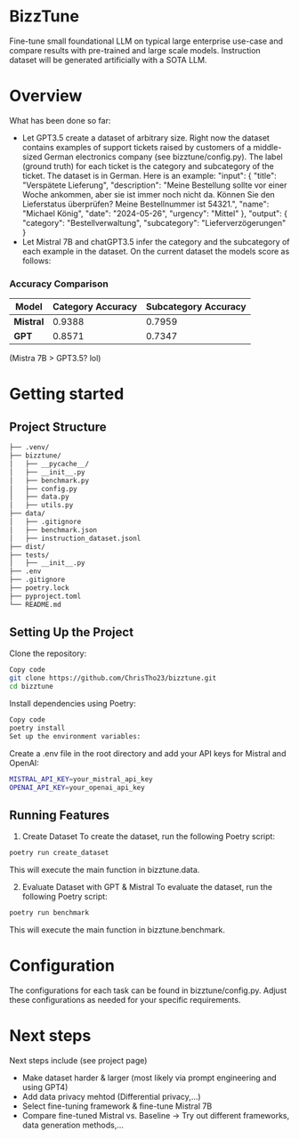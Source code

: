 # BizzTune
Fine-tune small foundational LLM on typical large enterprise use-case and compare results with pre-trained and large scale models. Instruction dataset will be generated artificially with a SOTA LLM.

# Overview 
What has been done so far:
- Let GPT3.5 create a dataset of arbitrary size. Right now the dataset contains examples of support tickets raised by customers of a middle-sized German electronics company (see bizztune/config.py). The label (ground truth) for each ticket is the category and subcategory of the ticket. The dataset is in German. Here is an example:
"input": {
    "title": "Verspätete Lieferung", 
    "description": "Meine Bestellung sollte vor einer Woche ankommen, aber sie ist immer noch nicht da. Können Sie den Lieferstatus überprüfen? Meine Bestellnummer ist 54321.", 
    "name": "Michael König", 
    "date": "2024-05-26", 
    "urgency": "Mittel"
},
"output": {
    "category": "Bestellverwaltung",
    "subcategory": "Lieferverzögerungen"
}
- Let Mistral 7B and chatGPT3.5 infer the category and the subcategory of each example in the dataset. On the current dataset the models score as follows:
### Accuracy Comparison
| Model            | Category Accuracy | Subcategory Accuracy |
|------------------|-------------------|----------------------|
| **Mistral**      | 0.9388            | 0.7959               |
| **GPT**          | 0.8571            | 0.7347               |
(Mistra 7B > GPT3.5? lol)

# Getting started

## Project Structure
```bash
├── .venv/
├── bizztune/
│   ├── __pycache__/
│   ├── __init__.py
│   ├── benchmark.py
│   ├── config.py
│   ├── data.py
│   ├── utils.py
├── data/
│   ├── .gitignore
│   ├── benchmark.json
│   ├── instruction_dataset.jsonl
├── dist/
├── tests/
│   ├── __init__.py
├── .env
├── .gitignore
├── poetry.lock
├── pyproject.toml
└── README.md
```

## Setting Up the Project
Clone the repository:
```bash
Copy code
git clone https://github.com/ChrisTho23/bizztune.git
cd bizztune
```

Install dependencies using Poetry:
```bash
Copy code
poetry install
Set up the environment variables:
```

Create a .env file in the root directory and add your API keys for Mistral and OpenAI:
```bash
MISTRAL_API_KEY=your_mistral_api_key
OPENAI_API_KEY=your_openai_api_key
```

## Running Features
1. Create Dataset
To create the dataset, run the following Poetry script:
```bash
poetry run create_dataset
```
This will execute the main function in bizztune.data.

2. Evaluate Dataset with GPT & Mistral
To evaluate the dataset, run the following Poetry script:
```bash
poetry run benchmark
```
This will execute the main function in bizztune.benchmark.

# Configuration
The configurations for each task can be found in bizztune/config.py. Adjust these configurations as needed for your specific requirements.

# Next steps
Next steps include (see project page)
- Make dataset harder & larger (most likely via prompt engineering and using GPT4)
- Add data privacy mehtod (Differential privacy,...)
- Select fine-tuning framework & fine-tune Mistral 7B
- Compare fine-tuned Mistral vs. Baseline
-> Try out different frameworks, data generation methods,...
